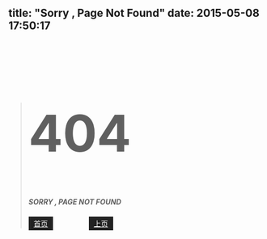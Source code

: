 title: "Sorry , Page Not Found"
date: 2015-05-08 17:50:17
---
<blockquote class="blockquote-center">
	<h1  style="font-size:100px;">404</h1>
	<h5 class="serif">SORRY , PAGE NOT FOUND</h5>
	<a href="//ioliu.cn" style="padding: 5px 10px;  background: #222;  border: none;  color: #fff;  transition-property: background;">首页</a>&nbsp;&nbsp;&nbsp;&nbsp;&nbsp;&nbsp;&nbsp;&nbsp;&nbsp;&nbsp;&nbsp;&nbsp;&nbsp;&nbsp;&nbsp;&nbsp;&nbsp;&nbsp;<a href="javascript:void();" style="padding: 5px 10px;  background: #222;  border: none;  color: #fff;  transition-property: background;" onclick="javascript:history.go(-1)">上页</a>
</blockquote>
